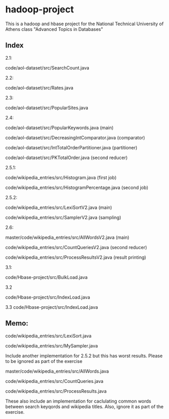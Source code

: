 hadoop-project
==============

This is a hadoop and hbase project for the National Technical University of 
Athens class "Advanced Topics in Databases"

Index
------

2.1:

code/aol-dataset/src/SearchCount.java

2.2:

code/aol-dataset/src/Rates.java

2.3:

code/aol-dataset/src/PopularSites.java

2.4:

code/aol-dataset/src/PopularKeywords.java (main)

code/aol-dataset/src/DecreasingIntComparator.java (comparator)

code/aol-dataset/src/IntTotalOrderPartitioner.java (partitioner)

code/aol-dataset/src/PKTotalOrder.java (second reducer)

2.5.1:

code/wikipedia_entries/src/Histogram.java (first job)

code/wikipedia_entries/src/HistogramPercentage.java (second job)

2.5.2:

code/wikipedia_entries/src/LexiSortV2.java (main)

code/wikipedia_entries/src/SamplerV2.java (sampling)

2.6:

master/code/wikipedia_entries/src/AllWordsV2.java (main)

code/wikipedia_entries/src/CountQueriesV2.java (second reducer)

code/wikipedia_entries/src/ProcessResultsV2.java (result printing)

3.1:

code/Hbase-project/src/BulkLoad.java

3.2

code/Hbase-project/src/IndexLoad.java

3.3 code/Hbase-project/src/IndexLoad.java


Memo:
-----

code/wikipedia_entries/src/LexiSort.java

code/wikipedia_entries/src/MySampler.java

Include another implementation for 2.5.2 but this has worst results. Please to
be ignored as part of the exercise


master/code/wikipedia_entries/src/AllWords.java 

code/wikipedia_entries/src/CountQueries.java

code/wikipedia_entries/src/ProcessResults.java 

These also include an implementation for caclulating common words between 
search keyqords and wikipedia titles. Also, ignore it as part of the exercise.


